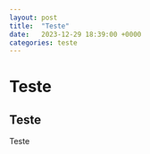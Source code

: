 ```yaml
---
layout: post
title:  "Teste"
date:   2023-12-29 18:39:00 +0000
categories: teste
---
```

# Teste
## Teste
Teste
